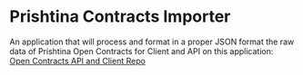 # Prishtina Contracts Importer
An application that will process and format in a proper JSON format the raw data of Prishtina Open Contracts for Client and API on this application: <br />[Open Contracts API and Client Repo](https://github.com/opendatakosovo/open-contracts-app/)
